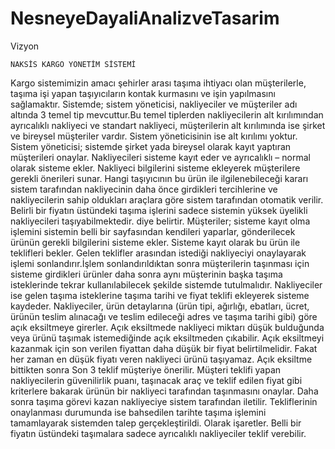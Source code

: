 NesneyeDayaliAnalizveTasarim
============================

Vizyon



        
	NAKSİS KARGO YÖNETİM SİSTEMİ
     

Kargo sistemimizin amacı şehirler arası taşıma ihtiyacı  olan müşterilerle, taşıma işi yapan taşıyıcıların kontak kurmasını ve işin yapılmasını sağlamaktır.
Sistemde;  sistem yöneticisi, nakliyeciler ve müşteriler  adı altında 3 temel tip mevcuttur.Bu temel  tiplerden nakliyecilerin alt kırılımından ayrıcalıklı nakliyeci ve standart nakliyeci, müşterilerin alt kırılımında ise şirket ve bireysel  müşteriler vardır. Sistem yöneticisinin ise  alt kırılımı yoktur.
Sistem yöneticisi;  sistemde şirket  yada bireysel olarak kayıt yaptıran müşterileri onaylar. Nakliyecileri sisteme kayıt eder  ve ayrıcalıklı – normal olarak sisteme ekler. Nakliyeci bilgilerini sisteme ekleyerek müşterilere gerekli  önerileri  sunar.  Hangi taşıyıcının bu ürün ile ilgilenebileceği kararı sistem tarafından nakliyecinin daha önce girdikleri tercihlerine ve nakliyecilerin sahip oldukları araçlara göre sistem tarafından otomatik verilir.  Belirli bir fiyatın üstündeki taşıma işlerini sadece sistemin yüksek üyelikli nakliyecileri taşıyabilmektedir. diye belirtir.
Müşteriler; sisteme kayıt olma işlemini  sistemin belli bir sayfasından kendileri yaparlar,  gönderilecek ürünün gerekli bilgilerini sisteme ekler. Sisteme kayıt olarak bu ürün ile teklifleri bekler. Gelen teklifler arasından istediği nakliyeciyi onaylayarak işlemi sonlandırır.İşlem sonlandırıldıktan sonra  müşterilerin taşınması için sisteme girdikleri ürünler daha sonra aynı müşterinin başka taşıma isteklerinde tekrar kullanılabilecek şekilde sistemde tutulmalıdır.
Nakliyeciler ise gelen taşıma isteklerine taşıma tarihi ve fiyat teklifi ekleyerek sisteme kaydeder. Nakliyeciler, ürün detaylarına (ürün tipi, ağırlığı, ebatları, ücret, ürünün teslim alınacağı ve teslim edileceği adres ve taşıma tarihi gibi) göre  açık eksiltmeye girerler. Açık eksiltmede nakliyeci miktarı düşük bulduğunda veya ürünü taşımak istemediğinde açık eksiltmeden çıkabilir. Açık eksiltmeyi kazanmak için son verilen fiyattan daha düşük bir fiyat belirtilmelidir. Fakat her zaman en düşük fiyatı veren nakliyeci  ürünü taşıyamaz. Açık eksiltme bittikten sonra Son 3 teklif müşteriye önerilir. Müşteri teklifi yapan nakliyecilerin güvenilirlik puanı, taşınacak araç ve teklif edilen fiyat gibi kriterlere bakarak ürünün bir nakliyeci tarafından taşınmasını onaylar. Daha sonra taşıma görevi kazan nakliyeciye sistem tarafından  iletilir.  Tekliflerinin onaylanması durumunda ise bahsedilen tarihte taşıma işlemini tamamlayarak sistemden talep gerçekleştirildi. Olarak işaretler. Belli bir fiyatın  üstündeki taşımalara sadece ayrıcalıklı nakliyeciler teklif  verebilir. 
 

